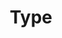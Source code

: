 ---
title: 'Type'
field: 'dcterms.type'
slug: 'global-type'
description: 'The nature, type or genre of the resource'
comment: 'select from control list'
required: True
vocabulary: 'global-type.txt'
module: 'Form'
cluster: 'Global'
policy: 'Controlled value. Single select from control list.'
---